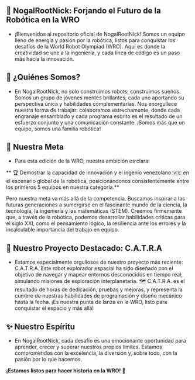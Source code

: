 ## 🤖 NogalRootNick: Forjando el Futuro de la Robótica en la WRO
 - ¡Bienvenidos al repositorio oficial de NogalRootNick! Somos un equipo lleno de energía y pasión por la robótica, listos para conquistar los desafíos de la World Robot Olympiad (WRO). Aquí es donde la creatividad se une a la ingeniería, y cada línea de código es un paso más hacia la innovación.

## 🤝 ¿Quiénes Somos?
 - En NogalRootNick, no solo construimos robots; construimos sueños. Somos un grupo de jóvenes mentes brillantes, cada uno aportando su perspectiva única y habilidades complementarias. Nos enorgullece nuestra forma de trabajar: colaboramos estrechamente, donde cada engranaje ensamblado y cada programa escrito es el resultado de un esfuerzo conjunto y una comunicación constante. ¡Somos más que un equipo, somos una familia robótica!

## 🎯 Nuestra Meta
 - Para esta edición de la WRO, nuestra ambición es clara:

** 🏆 Demostrar la capacidad de innovación y el ingenio venezolano 🇻🇪 en el escenario global de la robótica, posicionándonos consistentemente entre los primeros 5 equipos en nuestra categoría.**

Pero nuestra meta va más allá de la competencia. Buscamos inspirar a las futuras generaciones a sumergirse en el fascinante mundo de la ciencia, la tecnología, la ingeniería y las matemáticas (STEM). Creemos firmemente que, a través de la robótica, podemos desarrollar habilidades críticas para el siglo XXI, como el pensamiento lógico, la resiliencia ante los errores y la incalculable importancia del trabajo en equipo.

## 🚀 Nuestro Proyecto Destacado: C.A.T.R.A
 - Estamos especialmente orgullosos de nuestro proyecto más reciente: C.A.T.R.A. Este robot explorador espacial ha sido diseñado con el objetivo de navegar y mapear entornos desconocidos en tiempo real, simulando misiones de exploración interplanetaria. 🗺️ C.A.T.R.A. es el resultado de horas de dedicación, pruebas y mejoras, y representa la cumbre de nuestras habilidades de programación y diseño mecánico hasta la fecha. ¡Es nuestra punta de lanza en la WRO, listo para conquistar el espacio y más allá!

## ✨ Nuestro Espíritu
 - En NogalRootNick, cada desafío es una emocionante oportunidad para aprender, crecer y superar nuestros propios límites. Estamos comprometidos con la excelencia, la diversión y, sobre todo, con la pasión por lo que hacemos.

**¡Estamos listos para hacer historia en la WRO! 📖**


